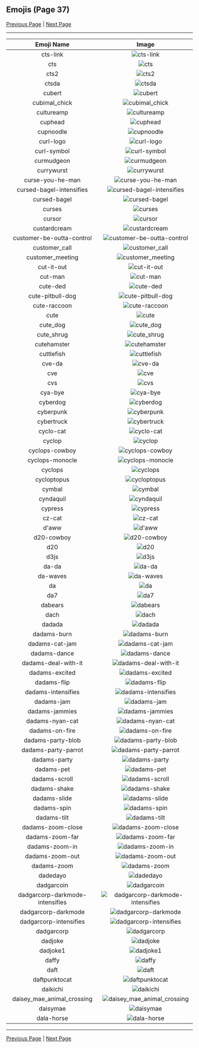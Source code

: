 
## Emojis (Page 37)

[Previous Page](/docs/hc/page-c-0036.md)
  | [Next Page](/docs/hc/page-d-0038.md)

<hr />

|Emoji Name|Image|
| :-: | :-: |
|cts-link| ![cts-link](/emojis/hc/cts-link.png)|
|cts| ![cts](/emojis/hc/cts.png)|
|cts2| ![cts2](/emojis/hc/cts2.png)|
|ctsda| ![ctsda](/emojis/hc/ctsda.png)|
|cubert| ![cubert](/emojis/hc/cubert.png)|
|cubimal_chick| ![cubimal_chick](/emojis/hc/cubimal_chick.png)|
|cultureamp| ![cultureamp](/emojis/hc/cultureamp.png)|
|cuphead| ![cuphead](/emojis/hc/cuphead.gif)|
|cupnoodle| ![cupnoodle](/emojis/hc/cupnoodle.gif)|
|curl-logo| ![curl-logo](/emojis/hc/curl-logo.png)|
|curl-symbol| ![curl-symbol](/emojis/hc/curl-symbol.png)|
|curmudgeon| ![curmudgeon](/emojis/hc/curmudgeon.jpg)|
|currywurst| ![currywurst](/emojis/hc/currywurst.png)|
|curse-you-he-man| ![curse-you-he-man](/emojis/hc/curse-you-he-man.gif)|
|cursed-bagel-intensifies| ![cursed-bagel-intensifies](/emojis/hc/cursed-bagel-intensifies.gif)|
|cursed-bagel| ![cursed-bagel](/emojis/hc/cursed-bagel.png)|
|curses| ![curses](/emojis/hc/curses.png)|
|cursor| ![cursor](/emojis/hc/cursor.png)|
|custardcream| ![custardcream](/emojis/hc/custardcream.png)|
|customer-be-outta-control| ![customer-be-outta-control](/emojis/hc/customer-be-outta-control.png)|
|customer_call| ![customer_call](/emojis/hc/customer_call.png)|
|customer_meeting| ![customer_meeting](/emojis/hc/customer_meeting.png)|
|cut-it-out| ![cut-it-out](/emojis/hc/cut-it-out.gif)|
|cut-man| ![cut-man](/emojis/hc/cut-man.png)|
|cute-ded| ![cute-ded](/emojis/hc/cute-ded.gif)|
|cute-pitbull-dog| ![cute-pitbull-dog](/emojis/hc/cute-pitbull-dog.png)|
|cute-raccoon| ![cute-raccoon](/emojis/hc/cute-raccoon.png)|
|cute| ![cute](/emojis/hc/cute.png)|
|cute_dog| ![cute_dog](/emojis/hc/cute_dog.gif)|
|cute_shrug| ![cute_shrug](/emojis/hc/cute_shrug.png)|
|cutehamster| ![cutehamster](/emojis/hc/cutehamster.png)|
|cuttlefish| ![cuttlefish](/emojis/hc/cuttlefish.gif)|
|cve-da| ![cve-da](/emojis/hc/cve-da.png)|
|cve| ![cve](/emojis/hc/cve.png)|
|cvs| ![cvs](/emojis/hc/cvs.png)|
|cya-bye| ![cya-bye](/emojis/hc/cya-bye.png)|
|cyberdog| ![cyberdog](/emojis/hc/cyberdog.png)|
|cyberpunk| ![cyberpunk](/emojis/hc/cyberpunk.png)|
|cybertruck| ![cybertruck](/emojis/hc/cybertruck.png)|
|cyclo-cat| ![cyclo-cat](/emojis/hc/cyclo-cat.png)|
|cyclop| ![cyclop](/emojis/hc/cyclop.png)|
|cyclops-cowboy| ![cyclops-cowboy](/emojis/hc/cyclops-cowboy.png)|
|cyclops-monocle| ![cyclops-monocle](/emojis/hc/cyclops-monocle.png)|
|cyclops| ![cyclops](/emojis/hc/cyclops.png)|
|cycloptopus| ![cycloptopus](/emojis/hc/cycloptopus.png)|
|cymbal| ![cymbal](/emojis/hc/cymbal.png)|
|cyndaquil| ![cyndaquil](/emojis/hc/cyndaquil.gif)|
|cypress| ![cypress](/emojis/hc/cypress.gif)|
|cz-cat| ![cz-cat](/emojis/hc/cz-cat.png)|
|d'aww| ![d'aww](/emojis/hc/d'aww.png)|
|d20-cowboy| ![d20-cowboy](/emojis/hc/d20-cowboy.png)|
|d20| ![d20](/emojis/hc/d20.jpg)|
|d3js| ![d3js](/emojis/hc/d3js.png)|
|da-da| ![da-da](/emojis/hc/da-da.png)|
|da-waves| ![da-waves](/emojis/hc/da-waves.gif)|
|da| ![da](/emojis/hc/da.png)|
|da7| ![da7](/emojis/hc/da7.jpg)|
|dabears| ![dabears](/emojis/hc/dabears.png)|
|dach| ![dach](/emojis/hc/dach.png)|
|dadada| ![dadada](/emojis/hc/dadada.jpg)|
|dadams-burn| ![dadams-burn](/emojis/hc/dadams-burn.gif)|
|dadams-cat-jam| ![dadams-cat-jam](/emojis/hc/dadams-cat-jam.gif)|
|dadams-dance| ![dadams-dance](/emojis/hc/dadams-dance.gif)|
|dadams-deal-with-it| ![dadams-deal-with-it](/emojis/hc/dadams-deal-with-it.gif)|
|dadams-excited| ![dadams-excited](/emojis/hc/dadams-excited.gif)|
|dadams-flip| ![dadams-flip](/emojis/hc/dadams-flip.gif)|
|dadams-intensifies| ![dadams-intensifies](/emojis/hc/dadams-intensifies.gif)|
|dadams-jam| ![dadams-jam](/emojis/hc/dadams-jam.gif)|
|dadams-jammies| ![dadams-jammies](/emojis/hc/dadams-jammies.gif)|
|dadams-nyan-cat| ![dadams-nyan-cat](/emojis/hc/dadams-nyan-cat.gif)|
|dadams-on-fire| ![dadams-on-fire](/emojis/hc/dadams-on-fire.gif)|
|dadams-party-blob| ![dadams-party-blob](/emojis/hc/dadams-party-blob.gif)|
|dadams-party-parrot| ![dadams-party-parrot](/emojis/hc/dadams-party-parrot.gif)|
|dadams-party| ![dadams-party](/emojis/hc/dadams-party.gif)|
|dadams-pet| ![dadams-pet](/emojis/hc/dadams-pet.gif)|
|dadams-scroll| ![dadams-scroll](/emojis/hc/dadams-scroll.gif)|
|dadams-shake| ![dadams-shake](/emojis/hc/dadams-shake.gif)|
|dadams-slide| ![dadams-slide](/emojis/hc/dadams-slide.gif)|
|dadams-spin| ![dadams-spin](/emojis/hc/dadams-spin.gif)|
|dadams-tilt| ![dadams-tilt](/emojis/hc/dadams-tilt.gif)|
|dadams-zoom-close| ![dadams-zoom-close](/emojis/hc/dadams-zoom-close.gif)|
|dadams-zoom-far| ![dadams-zoom-far](/emojis/hc/dadams-zoom-far.gif)|
|dadams-zoom-in| ![dadams-zoom-in](/emojis/hc/dadams-zoom-in.gif)|
|dadams-zoom-out| ![dadams-zoom-out](/emojis/hc/dadams-zoom-out.gif)|
|dadams-zoom| ![dadams-zoom](/emojis/hc/dadams-zoom.gif)|
|dadedayo| ![dadedayo](/emojis/hc/dadedayo.png)|
|dadgarcoin| ![dadgarcoin](/emojis/hc/dadgarcoin.png)|
|dadgarcorp-darkmode-intensifies| ![dadgarcorp-darkmode-intensifies](/emojis/hc/dadgarcorp-darkmode-intensifies.gif)|
|dadgarcorp-darkmode| ![dadgarcorp-darkmode](/emojis/hc/dadgarcorp-darkmode.png)|
|dadgarcorp-intensifies| ![dadgarcorp-intensifies](/emojis/hc/dadgarcorp-intensifies.gif)|
|dadgarcorp| ![dadgarcorp](/emojis/hc/dadgarcorp.png)|
|dadjoke| ![dadjoke](/emojis/hc/dadjoke.png)|
|dadjoke1| ![dadjoke1](/emojis/hc/dadjoke1.gif)|
|daffy| ![daffy](/emojis/hc/daffy.jpg)|
|daft| ![daft](/emojis/hc/daft.png)|
|daftpunktocat| ![daftpunktocat](/emojis/hc/daftpunktocat.gif)|
|daikichi| ![daikichi](/emojis/hc/daikichi.png)|
|daisey_mae_animal_crossing| ![daisey_mae_animal_crossing](/emojis/hc/daisey_mae_animal_crossing.png)|
|daisymae| ![daisymae](/emojis/hc/daisymae.png)|
|dala-horse| ![dala-horse](/emojis/hc/dala-horse.png)|

<hr/>

[Previous Page](/docs/hc/page-c-0036.md)
  | [Next Page](/docs/hc/page-d-0038.md)